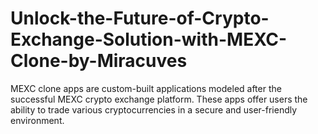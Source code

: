 # Unlock-the-Future-of-Crypto-Exchange-Solution-with-MEXC-Clone-by-Miracuves
MEXC clone apps are custom-built applications modeled after the successful MEXC crypto exchange platform. These apps offer users the ability to trade various cryptocurrencies in a secure and user-friendly environment.

